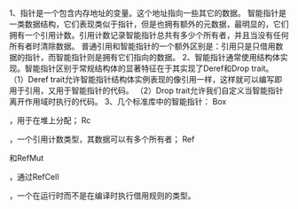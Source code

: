 1、指针是一个包含内存地址的变量。这个地址指向一些其它的数据。    智能指针是一类数据结构，它们表现类似于指针，但是也拥有额外的元数据，最明显的，它们拥有一个引用计数。引用计数记录智能指针总共有多少个所有者，并且当没有任何所有者时清除数据。    普通引用和智能指针的一个额外区别是：引用只是只借用数据的指针，而智能指针则是拥有它们指向的数据。  2、智能指针通常使用结构体实现。智能指针区别于常规结构体的显著特征在于其实现了Deref和Drop trait。 （1）Deref trait允许智能指针结构体实例表现的像引用一样，这样就可以编写即用于引用，又用于智能指针的代码。 （2）Drop trait允许我们自定义当智能指针离开作用域时执行的代码。  3、几个标准库中的智能指针： Box

，用于在堆上分配； Rc

，一个引用计数类型，其数据可以有多个所有者； Ref

和RefMut

，通过RefCell

，一个在运行时而不是在编译时执行借用规则的类型。

